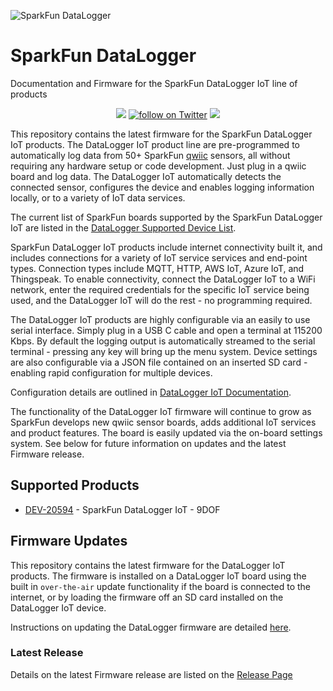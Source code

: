 


![SparkFun DataLogger](https://github.com/sparkfun/SparkFun_DataLogger/blob/main/docs/img/datalogger_banner.png "SparkFun DataLogger")

# SparkFun DataLogger

Documentation and Firmware for the SparkFun DataLogger IoT line of products

<p align="center">
  <a href="https://github.com/sparkfun/SparkFun_DataLogger/issues" alt="Issues">
    <img src="https://img.shields.io/github/issues/sparkfun/SparkFun_DataLogger.svg" /></a>
  <a href="https://twitter.com/intent/follow?screen_name=sparkfun">
          <img src="https://img.shields.io/twitter/follow/sparkfun.svg?style=social&logo=twitter"
             alt="follow on Twitter"></a>
   <a href="https://github.com/sparkfun/SparkFun_DataLogger/actions" alt="Actions">
		     <img src="https://github.com/sparkfun/SparkFun_DataLogger/actions/workflows/pages/pages-build-deployment/badge.svg" /></a>
 
</p>

This repository contains the latest firmware for the SparkFun DataLogger IoT products. The DataLogger IoT product line are pre-programmed to automatically log data from 50+ SparkFun [qwiic](https://www.sparkfun.com/qwiic) sensors, all without requiring any hardware setup or code development. Just plug in a qwiic board and log data. The DataLogger IoT automatically detects the connected sensor, configures the device and enables logging information locally, or to a variety of IoT data services.

The current list of SparkFun boards supported by the SparkFun DataLogger IoT are listed in the [DataLogger Supported Device List](docs/supported_devices.md). 

SparkFun DataLogger IoT products include internet connectivity built it, and includes connections for a variety of IoT service services and end-point types. Connection types include MQTT, HTTP, AWS IoT, Azure IoT, and Thingspeak. To enable connectivity, connect the DataLogger IoT to a WiFi network, enter the required credentials for the specific IoT service being used, and the DataLogger IoT will do the rest - no programming required.

The DataLogger IoT products are highly configurable via an easily to use serial interface. Simply plug in a USB C cable and open a terminal at 115200 Kbps. By default the logging output is automatically streamed to the serial terminal - pressing any key will bring up the menu system. Device settings are also configurable via a JSON file contained on an inserted SD card - enabling rapid configuration for multiple devices. 

Configuration details are outlined in [DataLogger IoT Documentation](https://docs.sparkfun.com/SparkFun_DataLogger/introduction/).

The functionality of the DataLogger IoT firmware will continue to grow as SparkFun develops new qwiic sensor boards, adds additional IoT services and product features. The board is easily updated via the on-board settings system. See below for future information on updates and the latest Firmware release.  

## Supported Products

* [DEV-20594](https://www.sparkfun.com/products/20594) - SparkFun DataLogger IoT - 9DOF

## Firmware Updates

This repository contains the latest firmware for the DataLogger IoT products. The firmware is installed on a DataLogger IoT board using the built in `over-the-air` update functionality if the board is connected to the internet, or by loading the firmware off an SD card installed on the DataLogger IoT device. 

Instructions on updating the DataLogger firmware are detailed [here](https://docs.sparkfun.com/SparkFun_DataLogger/configuration/#advanced-system-update).

### Latest Release

Details on the latest Firmware release are listed on the [Release Page](https://github.com/sparkfun/SparkFun_DataLogger/releases)